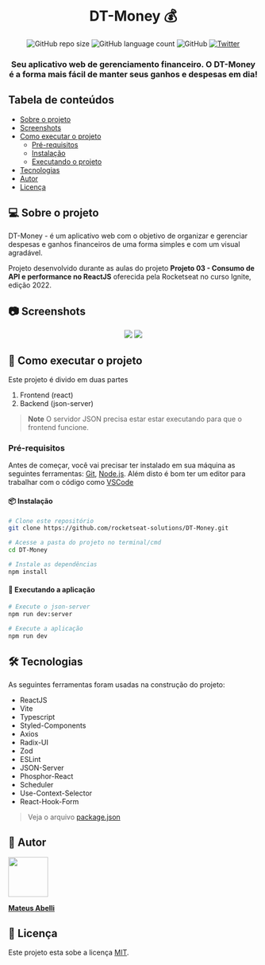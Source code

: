 <h1 align="center">
  DT-Money 💰
</h1>

<p align="center">
  <img alt="GitHub repo size" src="https://img.shields.io/github/repo-size/rocketseat-solutions/dt-money">
  <img alt="GitHub language count" src="https://img.shields.io/github/languages/count/rocketseat-solutions/dt-money">
  <img alt="GitHub" src="https://img.shields.io/github/license/rocketseat-solutions/dt-money">
  <a href="https://twitter.com/intent/tweet?text=Wow:&url=https%3A%2F%2Fgithub.com%2Frocketseat-solutions%2FDT-Money"><img alt="Twitter" src="https://img.shields.io/twitter/url?style=social&url=https%3A%2F%2Fgithub.com%2Frocketseat-solutions%2FDT-Money"></a>
</p>

<h3 align="center">
  Seu aplicativo web de gerenciamento financeiro. O DT-Money é a forma mais fácil de manter seus ganhos e despesas em dia!
</h3>

## Tabela de conteúdos

<!--ts-->

- [Sobre o projeto](#💻-sobre-o-projeto)
- [Screenshots](#📷-screenshots)
- [Como executar o projeto](#🚀-como-executar-o-projeto)
  - [Pré-requisitos](#pré-requisitos)
  - [Instalação](#📦-instalação)
  - [Executando o projeto](#🎲-executando-a-aplicação)
- [Tecnologias](#🛠-tecnologias)
- [Autor](#🦸-autor)
- [Licença](#📝-licença)

<!--te-->

## 💻 Sobre o projeto

DT-Money - é um aplicativo web com o objetivo de organizar e gerenciar despesas e ganhos financeiros de uma forma simples e com um visual agradável.

Projeto desenvolvido durante as aulas do projeto **Projeto 03 - Consumo de API e performance no ReactJS** oferecida pela Rocketseat no curso Ignite, edição 2022.

## 📷 Screenshots

<p align="center">
  <img src="https://i.postimg.cc/XqsR5zcn/image.png">
  <img src="https://i.postimg.cc/PrRGr054/image.png">

</p>

## 🚀 Como executar o projeto

Este projeto é divido em duas partes

1. Frontend (react)
2. Backend (json-server)

> **Note**
> O servidor JSON precisa estar estar executando para que o frontend funcione.

### Pré-requisitos

Antes de começar, você vai precisar ter instalado em sua máquina as seguintes ferramentas:
[Git](https://git-scm.com), [Node.js](https://nodejs.org/en/).
Além disto é bom ter um editor para trabalhar com o código como [VSCode](https://code.visualstudio.com/)

#### 📦 Instalação

```bash
# Clone este repositório
git clone https://github.com/rocketseat-solutions/DT-Money.git

# Acesse a pasta do projeto no terminal/cmd
cd DT-Money

# Instale as dependências
npm install
```

#### 🎲 Executando a aplicação

```bash
# Execute o json-server
npm run dev:server

# Execute a aplicação
npm run dev
```

## 🛠 Tecnologias

As seguintes ferramentas foram usadas na construção do projeto:

- ReactJS
- Vite
- Typescript
- Styled-Components
- Axios
- Radix-UI
- Zod
- ESLint
- JSON-Server
- Phosphor-React
- Scheduler
- Use-Context-Selector
- React-Hook-Form

> Veja o arquivo [package.json](https://github.com/rocketseat-solutions/DT-Money/blob/main/package.json)

## 🦸 Autor

<a href="https://github.com/mateusabelli">
  <img src="https://avatars.githubusercontent.com/u/43862225?v=4" width="80px;"/>
</a>

[**Mateus Abelli**](https://github.com/mateusabelli)

## 📝 Licença

Este projeto esta sobe a licença [MIT](./LICENSE).

